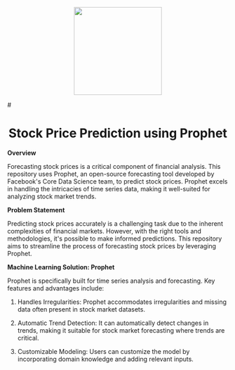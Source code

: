 
<p align = "center" draggable=”false” ><img src="https://encrypted-tbn0.gstatic.com/images?q=tbn:ANd9GcR8HNB-ex4xb4H3-PXRcywP5zKC_3U8VzQTPA&usqp=CAU" 
     width="200px"
     height="auto"/>
</p>
# <h1 align="center" id="heading"> Stock Price Prediction using Prophet
</h1>


**Overview**

Forecasting stock prices is a critical component of financial analysis. This repository uses Prophet, an open-source forecasting tool developed by Facebook's Core Data Science team, to predict stock prices. Prophet excels in handling the intricacies of time series data, making it well-suited for analyzing stock market trends.

**Problem Statement**

Predicting stock prices accurately is a challenging task due to the inherent complexities of financial markets. However, with the right tools and methodologies, it's possible to make informed predictions. This repository aims to streamline the process of forecasting stock prices by leveraging Prophet.

**Machine Learning Solution: Prophet**

Prophet is specifically built for time series analysis and forecasting. Key features and advantages include:

1.  Handles Irregularities: Prophet accommodates irregularities and missing data often present in stock market datasets.

2.  Automatic Trend Detection: It can automatically detect changes in trends, making it suitable for stock market forecasting where trends are critical.
   
3.  Customizable Modeling: Users can customize the model by incorporating domain knowledge and adding relevant inputs.
